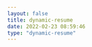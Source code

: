 ```yaml
---
layout: false 
title: dynamic-resume    
date: 2022-02-23 08:59:46
type: "dynamic-resume"   
---
```

<html lang="en">
<head>
    <meta http-equiv="content-type" content="text/html; charset=utf-8" />
    <meta name="viewport" content="width=device-width, initial-scale=1.0" />
    <meta name="author" content="" />
  <link rel="icon" type="image/png" href="/images/favicon.png" />
  <link href="https://fonts.googleapis.com/css?family=Raleway:400,500,600i&display=swap" rel="stylesheet" />
  <link href="/css/bootstrap.min.css" rel="stylesheet" />
  <link href="/css/animate.css" rel="stylesheet" />
    <meta charset="UTF-8">
    <meta name="viewport" content="width=device-width, initial-scale=1.0">
  <link rel="stylesheet" href="/css/basic.css">
  <link rel="stylesheet" href="/css/fishc.css">
    <style id="styleContent"></style>
  <title>AuspiceTian</title>
</head>
<body id="body">
    <div class="resume">
        <pre id="codeEdit" class="language-css" onscroll="toggleScrollBar(event)"></pre>
        <div id="resume" onscroll="toggleScrollBar(event)"></div>
  </div>
    <script src="/js/jquery.min.js"></script>
    <script src="/js/bootstrap.min.js"></script>
    <script src="/js/textarr.js"></script>
    <script src="/js/write.js"></script>
    <script src="/js/fishc.js"></script>
    <script src="/js/basic.js"></script>
</body>
</html>